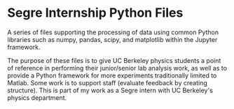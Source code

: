 # Segre Internship Python Files
A series of files supporting the processing of data using common Python libraries such as numpy, pandas, scipy, and matplotlib within the Jupyter framework. 

The purpose of these files is to give UC Berkeley physics students a point of reference in performing their junior/senior lab analysis work, as well as to provide a Python framework for more experiments traditionally limited to Matlab. Some work is to support staff (evaluate feedback by creating structure). This is part of my work as a Segre intern with UC Berkeley's physics department. 
